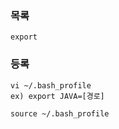 ### 목록
    export

### 등록
    vi ~/.bash_profile  
    ex) export JAVA=[경로]

    source ~/.bash_profile 